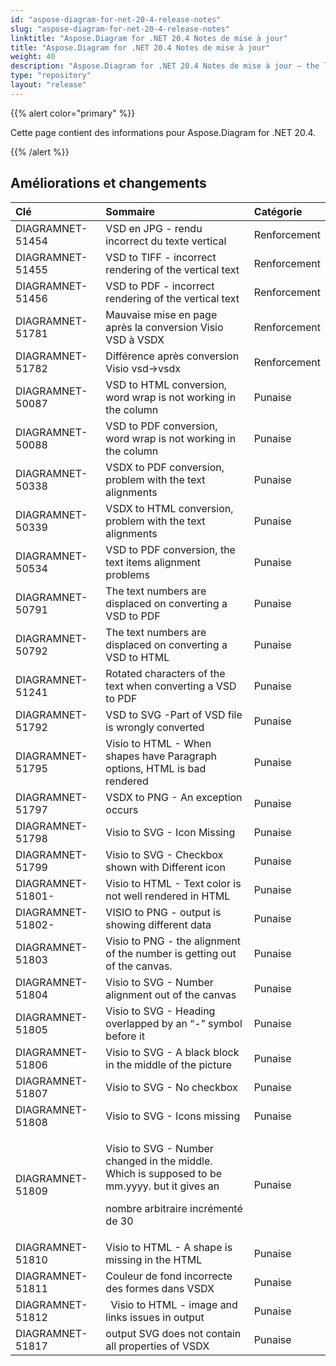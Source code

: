 ```yaml
---
id: "aspose-diagram-for-net-20-4-release-notes"
slug: "aspose-diagram-for-net-20-4-release-notes"
linktitle: "Aspose.Diagram for .NET 20.4 Notes de mise à jour"
title: "Aspose.Diagram for .NET 20.4 Notes de mise à jour"
weight: 40
description: "Aspose.Diagram for .NET 20.4 Notes de mise à jour – the latest updates and fixes."
type: "repository"
layout: "release"
---
```

{{% alert color="primary" %}} 

Cette page contient des informations pour Aspose.Diagram for .NET 20.4.

{{% /alert %}} 
## **Améliorations et changements**

|**Clé**|**Sommaire**|**Catégorie**|
|:- |:- |:- |
|DIAGRAMNET-51454|VSD en JPG - rendu incorrect du texte vertical|Renforcement|
|DIAGRAMNET-51455|VSD to TIFF - incorrect rendering of the vertical text|Renforcement|
|DIAGRAMNET-51456|VSD to PDF - incorrect rendering of the vertical text|Renforcement|
|DIAGRAMNET-51781|Mauvaise mise en page après la conversion Visio VSD à VSDX|Renforcement|
|DIAGRAMNET-51782|Différence après conversion Visio vsd->vsdx|Renforcement|
|DIAGRAMNET-50087|VSD to HTML conversion, word wrap is not working in the column|Punaise|
|DIAGRAMNET-50088|VSD to PDF conversion, word wrap is not working in the column|Punaise|
|DIAGRAMNET-50338|VSDX to PDF conversion, problem with the text alignments|Punaise|
|DIAGRAMNET-50339|VSDX to HTML conversion, problem with the text alignments|Punaise|
|DIAGRAMNET-50534|VSD to PDF conversion, the text items alignment problems|Punaise|
|DIAGRAMNET-50791|The text numbers are displaced on converting a VSD to PDF|Punaise|
|DIAGRAMNET-50792|The text numbers are displaced on converting a VSD to HTML|Punaise|
|DIAGRAMNET-51241|Rotated characters of the text when converting a VSD to PDF|Punaise|
|DIAGRAMNET-51792|VSD to SVG -Part of VSD file is wrongly converted|Punaise|
|DIAGRAMNET-51795|Visio to HTML - When shapes have Paragraph options, HTML is bad rendered|Punaise|
|DIAGRAMNET-51797|VSDX to PNG - An exception occurs|Punaise|
|DIAGRAMNET-51798|Visio to SVG - Icon Missing|Punaise|
|DIAGRAMNET-51799|Visio to SVG - Checkbox shown with Different icon|Punaise|
|DIAGRAMNET-51801-|Visio to HTML - Text color is not well rendered in HTML|Punaise|
|DIAGRAMNET-51802-|VISIO to PNG - output is showing different data|Punaise|
|DIAGRAMNET-51803|Visio to PNG - the alignment of the number is getting out of the canvas.|Punaise|
|DIAGRAMNET-51804|Visio to SVG - Number alignment out of the canvas|Punaise|
|DIAGRAMNET-51805|Visio to SVG - Heading overlapped by an “-” symbol before it|Punaise|
|DIAGRAMNET-51806|Visio to SVG - A black block in the middle of the picture|Punaise|
|DIAGRAMNET-51807|Visio to SVG - No checkbox|Punaise|
|DIAGRAMNET-51808|Visio to SVG - Icons missing|Punaise|
|DIAGRAMNET-51809|<p>Visio to SVG - Number changed in the middle. Which is supposed to be mm.yyyy. but it gives an </p><p>nombre arbitraire incrémenté de 30</p>|Punaise|
|DIAGRAMNET-51810|Visio to HTML - A shape is missing in the HTML|Punaise|
|DIAGRAMNET-51811|Couleur de fond incorrecte des formes dans VSDX|Punaise|
|DIAGRAMNET-51812|` `Visio to HTML - image and links issues in output|Punaise|
|DIAGRAMNET-51817|output SVG does not contain all properties of VSDX|Punaise|

